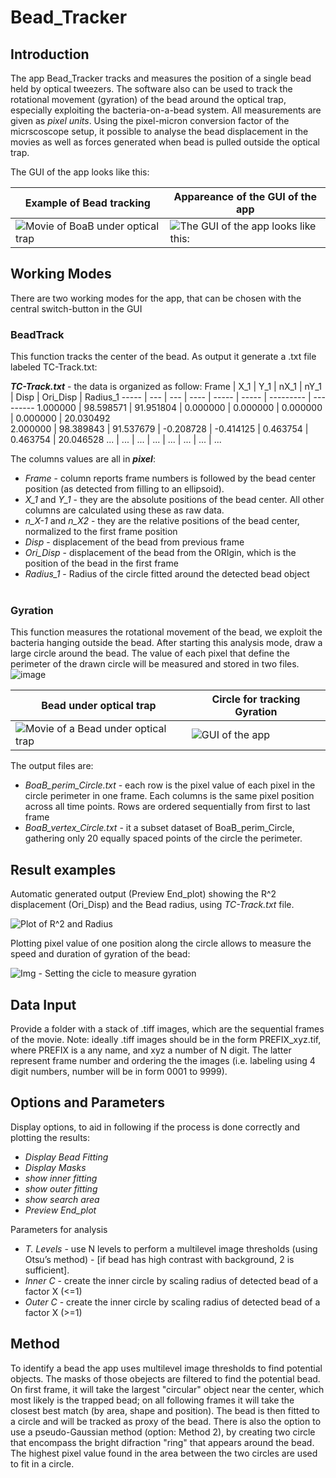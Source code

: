 # Bead_Tracker
## Introduction
The app Bead_Tracker tracks and measures the position of a single bead held by optical tweezers. The software also can be used to track the rotational movement (gyration) of the bead around the optical trap, especially exploiting the bacteria-on-a-bead system.
All measurements are given as _pixel units_. Using the pixel-micron conversion factor of the micrscoscope setup, it possible to analyse the bead displacement in the movies as well as forces generated when bead is pulled outside the optical trap.

The GUI of the app looks like this:

Example of Bead tracking | Appareance of the GUI of the app
------------------------ | --------------------------------
![Movie of BoaB under optical trap](../main_version/Movie_and_Images/Movie_Overlay.gif) | ![The GUI of the app looks like this:](../main_version/Movie_and_Images/img_GUI.png)


## Working Modes
There are two working modes for the app, that can be chosen with the central switch-button in the GUI
### BeadTrack
This function tracks the center of the bead. As output it generate a .txt file labeled TC-Track.txt:

_**TC-Track.txt**_ - the data is organized as follow:
Frame |	X_1 |	Y_1 |	nX_1 |	nY_1 |	Disp |	Ori_Disp |	Radius_1 
----- | --- | --- | ---- | ----- | ----- | --------- | ---------
1.000000 | 98.598571 | 91.951804 | 0.000000 | 0.000000 | 0.000000 | 0.000000 | 20.030492	
2.000000 | 98.389843 | 91.537679 | -0.208728 | -0.414125 | 0.463754 | 0.463754 | 20.046528
... | ... | ... | ... | ... | ... | ... | ... 

The columns values are all in _**pixel**_:
  - *Frame* - column reports frame numbers is followed by the bead center position (as detected from filling to an ellipsoid). 
  - *X_1* and *Y_1* - they are the absolute positions of the bead center. All other columns are calculated using these as raw data.
  - *n_X-1* and *n_X2* - they are the relative positions of the bead center, normalized to the first frame position
  - *Disp* - displacement of the bead from previous frame
  - *Ori_Disp* - displacement of the bead from the ORIgin, which is the position of the bead in the first frame
  - *Radius_1* - Radius of the circle fitted around the detected bead object
<br/><br/>  
### Gyration
This function measures the rotational movement of the bead, we exploit the bacteria hanging outside the bead. After starting this analysis mode, draw a large circle around the bead. The value of each pixel that define the perimeter of the drawn circle will be measured and stored in two files. ![image](https://user-images.githubusercontent.com/72079695/136569712-197ee6dc-5ebf-41c3-9420-0d5da06dd26a.png)


Bead under optical trap |	Circle for tracking Gyration  
----------------------- | ---------------------------- 
![Movie of a Bead under optical trap](../main_version/Movie_and_Images/Movie_Bead.gif) | ![GUI of the app](../main_version/Movie_and_Images/img_Set_Gyration.png)



The output files are:
  * *BoaB_perim_Circle.txt* - each row is the pixel value of each pixel in the circle perimeter in one frame. Each columns is the same pixel position across all time points. Rows are ordered sequentially from first to last frame
  * *BoaB_vertex_Circle.txt* - it a subset dataset of BoaB_perim_Circle, gathering only 20 equally spaced points of the circle the perimeter.

## Result examples
Automatic generated output (Preview End_plot) showing the R^2 displacement (Ori_Disp) and the Bead radius, using _TC-Track.txt_ file.

![Plot of R^2 and Radius](../main_version/Movie_and_Images/img_Plot_Displacement_Position.png)

Plotting pixel value of one position along the circle allows to measure the speed and duration of gyration of the bead:

![Img - Setting the cicle to measure gyration](../main_version/Movie_and_Images/img_Plot_Gyration.png)


## Data Input
Provide a folder with a stack of .tiff images, which are the sequential frames of the movie. Note: ideally .tiff images should be in the form PREFIX_xyz.tif, where PREFIX is a any name, and xyz a number of N digit. The latter represent frame number and ordering the the images (i.e. labeling using 4 digit numbers, number will be in form 0001 to 9999).


## Options and Parameters
Display options, to aid in following if the process is done correctly and plotting the results:
* *Display Bead Fitting*
* *Display Masks*
* *show inner fitting*
* *show outer fitting*
* *show search area*
* *Preview End_plot*

Parameters for analysis
* *T. Levels* - use N levels to perform a multilevel image thresholds (using Otsu’s method) - [if bead has high contrast with background, 2 is sufficient]. 
* *Inner C* - create the inner circle by scaling radius of detected bead of a factor X (<=1) 
* *Outer C* - create the inner circle by scaling radius of detected bead of a factor X (>=1) 


## Method
To identify a bead the app uses multilevel image thresholds to find potential objects. The masks of those obejects are filtered to find the potential bead. On first frame, it will take the largest "circular" object near the center, which most likely is the trapped bead; on all following frames it will take the closest best match (by area, shape and position). The bead is then fitted to a circle and will be tracked as proxy of the bead. There is also the option to use a pseudo-Gaussian method (option: Method 2), by creating two circle that encompass the bright difraction "ring" that appears around the bead. The highest pixel value found in the area between the two circles are used to fit in a circle. 

